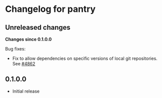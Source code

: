 # Changelog for pantry

## Unreleased changes

**Changes since 0.1.0.0**

Bug fixes:

* Fix to allow dependencies on specific versions of local git repositories. See
  [#4862](https://github.com/commercialhaskell/stack/pull/4862)

## 0.1.0.0

* Initial release
